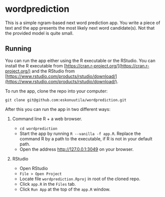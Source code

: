 # wordprediction

This is a simple ngram-based next word prediction app. You write a piece of text and the app presents the most likely next word candidate(s). Not that the provided model is quite small.

## Running

You can run the app either using the R executable or the RStudio. You can install the R executable from [https://cran.r-project.org/](https://cran.r-project.org/) and the RStudio from [https://www.rstudio.com/products/rstudio/download/](https://www.rstudio.com/products/rstudio/download/).

To run the app, clone the repo into your computer:

`git clone git@github.com:eskonuutila/wordprediction.git`

After this you can run the app in two different ways:

1. Command line R + a web browser.
   * `cd wordprediction`
   * Start the app by running `R --vanilla -f app.R`. Replace the command R by a path to the executable, if R is not in your default path.
   * Open the address http://127.0.0.1:3049 on your browser.

2. RStudio
   * Open RStudio
   * `File > Open Project`
   * Locate file `wordprediction.Rproj` in root of the cloned repo.
   * Click `app.R` in the `Files` tab.
   * Click `Run App` at the top of the `app.R` window.
   
